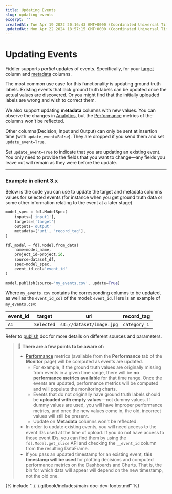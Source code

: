 ```yaml
---
title: Updating Events
slug: updating-events
excerpt: ''
createdAt: Tue Apr 19 2022 20:16:43 GMT+0000 (Coordinated Universal Time)
updatedAt: Mon Apr 22 2024 18:57:15 GMT+0000 (Coordinated Universal Time)
---
```


# Updating Events

Fiddler supports _partial_ updates of events. Specifically, for your [target](../../Python\_Client\_3-x/api-methods-30.md#modelspec) column and [metadata](../../Python\_Client\_3-x/api-methods-30.md#modelspec) columns.

The most common use case for this functionality is updating ground truth labels. Existing events that lack ground truth labels can be updated once the actual values are discovered. Or you might find that the initially uploaded labels are wrong and wish to correct them.

We also support updating **metadata** columns with new values. You can observe the changes in [Analytics](../../UI\_Guide/analytics-ui/), but the [Performance](../../UI\_Guide/monitoring-ui/performance.md) metrics of the columns won't be reflected.

Other columns(Decision, Input and Output) can only be sent at insertion time (with `update_event=False`). They are dropped if you send them and set `update_event=True`.

Set `update_event=True` to indicate that you are updating an existing event. You only need to provide the fields that you want to change—any fields you leave out will remain as they were before the update.

***

### Example in client 3.x

Below is the code you can use to update the target and metadata columns values for selected events (for instance when you get ground truth data or some other information relating to the event at a later stage)

```python
model_spec = fdl.ModelSpec(
    inputs=['input1'],
    targets=['target']
    outputs='output'
    metadata=['uri', 'record_tag'],
)

fdl_model = fdl.Model.from_data(
    name=model_name,
    project_id=project.id,
    source=dataset_df,
    spec=model_spec,
    event_id_col='event_id'
)

model.publish(source='my_events.csv', update=True)
```

Where `my_events.csv` contains the corresponding columns to be updated, as well as the `event_id_col` of the model: `event_id`. Here is an example of `my_events.csv`:

| event\_id | target     | uri                      | record\_tag  |
| --------- | ---------- | ------------------------ | ------------ |
| `A1`      | `Selected` | `s3://dataset/image.jpg` | `category_1` |

Refer to [publish](../../Python\_Client\_3-x/api-methods-30.md#publish) doc for more details on different sources and parameters.

> 📘 **There are a few points to be aware of:**
>
> * [Performance](../../UI\_Guide/monitoring-ui/performance.md) metrics (available from the **Performance** tab of the **Monitor** page) will be computed as events are updated.
>   * For example, if the ground truth values are originally missing from events in a given time range, there will be **no performance metrics available** for that time range. Once the events are updated, performance metrics will be computed and will populate the monitoring charts.
>   * Events that do not originally have ground truth labels should be **uploaded with empty values**—not dummy values. If dummy values are used, you will have improper performance metrics, and once the new values come in, the old, incorrect values will still be present.
>   * Update on **Metadata** columns won't be reflected.
> * In order to update existing events, you will need access to the event IDs used at the time of upload. If you do not have access to those event IDs, you can find them by using the `fdl.Model.get_slice` API and checking the `__event_id` column from the resulting DataFrame.
> * If you pass an updated timestamp for an existing event, **this timestamp will be used** for plotting decisions and computed performance metrics on the Dashboards and Charts. That is, the bin for which data will appear will depend on the new timestamp, not the old one.

{% include "../../.gitbook/includes/main-doc-dev-footer.md" %}

